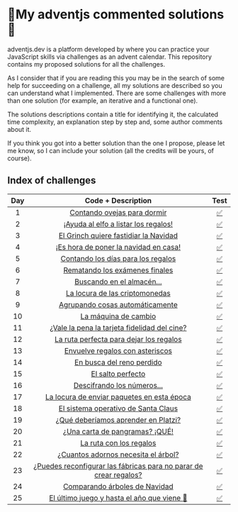 # 🎄My adventjs commented solutions🎄

adventjs.dev is a platform developed by  where you can practice your JavaScript skills via challenges as an advent calendar. This repository contains my proposed solutions for all the challenges.

As I consider that if you are reading this you may be in the search of some help for succeeding on a challenge, all my solutions are described so you can understand what I implemented. There are some challenges with more than one solution (for example, an iterative and a functional one).

The solutions descriptions contain a title for identifying it, the calculated time complexity, an explanation step by step and, some author comments about it.

If you think you got into a better solution than the one I propose, please let me know, so I can include your solution (all the credits will be yours, of course).

## Index of challenges


| Day |                                                         Code + Description                                                         |                                   Test                                   |
| :---: | :----------------------------------------------------------------------------------------------------------------------------------: | :------------------------------------------------------------------------: |
|  1  |                     [Contando ovejas para dormir](https://github.com/arialdev/adventjs/blob/main/src/day01.js)                     | [✅](https://github.com/arialdev/adventjs/blob/main/tests/day01.test.js) |
|  2  |                [¡Ayuda al elfo a listar los regalos!](https://github.com/arialdev/adventjs/blob/main/src/day02.js)                | [✅](https://github.com/arialdev/adventjs/blob/main/tests/day02.test.js) |
|  3  |                [El Grinch quiere fastidiar la Navidad](https://github.com/arialdev/adventjs/blob/main/src/day03.js)                | [✅](https://github.com/arialdev/adventjs/blob/main/tests/day03.test.js) |
|  4  |               [¡Es hora de poner la navidad en casa!](https://github.com/arialdev/adventjs/blob/main/src/day04.js)               | [✅](https://github.com/arialdev/adventjs/blob/main/tests/day04.test.js) |
|  5  |                 [Contando los días para los regalos](https://github.com/arialdev/adventjs/blob/main/src/day05.js)                 | [✅](https://github.com/arialdev/adventjs/blob/main/tests/day05.test.js) |
|  6  |                   [Rematando los exámenes finales](https://github.com/arialdev/adventjs/blob/main/src/day06.js)                   | [✅](https://github.com/arialdev/adventjs/blob/main/tests/day06.test.js) |
|  7  |                     [Buscando en el almacén...](https://github.com/arialdev/adventjs/blob/main/src/day07.js)                     | [✅](https://github.com/arialdev/adventjs/blob/main/tests/day07.test.js) |
|  8  |                   [La locura de las criptomonedas](https://github.com/arialdev/adventjs/blob/main/src/day08.js)                   | [✅](https://github.com/arialdev/adventjs/blob/main/tests/day08.test.js) |
|  9  |                  [Agrupando cosas automáticamente](https://github.com/arialdev/adventjs/blob/main/src/day09.js)                  | [✅](https://github.com/arialdev/adventjs/blob/main/tests/day09.test.js) |
| 10 |                        [La máquina de cambio](https://github.com/arialdev/adventjs/blob/main/src/day10.js)                        | [✅](https://github.com/arialdev/adventjs/blob/main/tests/day10.test.js) |
| 11 |            [¿Vale la pena la tarjeta fidelidad del cine?](https://github.com/arialdev/adventjs/blob/main/src/day11.js)            | [✅](https://github.com/arialdev/adventjs/blob/main/tests/day11.test.js) |
| 12 |               [La ruta perfecta para dejar los regalos](https://github.com/arialdev/adventjs/blob/main/src/day12.js)               | [✅](https://github.com/arialdev/adventjs/blob/main/tests/day12.test.js) |
| 13 |                   [Envuelve regalos con asteriscos](https://github.com/arialdev/adventjs/blob/main/src/day13.js)                   | [✅](https://github.com/arialdev/adventjs/blob/main/tests/day13.test.js) |
| 14 |                      [En busca del reno perdido](https://github.com/arialdev/adventjs/blob/main/src/day14.js)                      | [✅](https://github.com/arialdev/adventjs/blob/main/tests/day14.test.js) |
| 15 |                          [El salto perfecto](https://github.com/arialdev/adventjs/blob/main/src/day15.js)                          | [✅](https://github.com/arialdev/adventjs/blob/main/tests/day15.test.js) |
| 16 |                     [Descifrando los números...](https://github.com/arialdev/adventjs/blob/main/src/day16.js)                     | [✅](https://github.com/arialdev/adventjs/blob/main/tests/day16.test.js) |
| 17 |             [La locura de enviar paquetes en esta época](https://github.com/arialdev/adventjs/blob/main/src/day17.js)             | [✅](https://github.com/arialdev/adventjs/blob/main/tests/day17.test.js) |
| 18 |                 [El sistema operativo de Santa Claus](https://github.com/arialdev/adventjs/blob/main/src/day18.js)                 | [✅](https://github.com/arialdev/adventjs/blob/main/tests/day18.test.js) |
| 19 |               [¿Qué deberíamos aprender en Platzi?](https://github.com/arialdev/adventjs/blob/main/src/day19.js)               | [✅](https://github.com/arialdev/adventjs/blob/main/tests/day19.test.js) |
| 20 |                  [¿Una carta de pangramas? ¡QUÉ!](https://github.com/arialdev/adventjs/blob/main/src/day20.js)                  | [✅](https://github.com/arialdev/adventjs/blob/main/tests/day20.test.js) |
| 21 |                       [La ruta con los regalos](https://github.com/arialdev/adventjs/blob/main/src/day21.js)                       | [✅](https://github.com/arialdev/adventjs/blob/main/tests/day21.test.js) |
| 22 |                [¿Cuantos adornos necesita el árbol?](https://github.com/arialdev/adventjs/blob/main/src/day22.js)                | [✅](https://github.com/arialdev/adventjs/blob/main/tests/day22.test.js) |
| 23 | [¿Puedes reconfigurar las fábricas para no parar de crear regalos?](https://github.com/arialdev/adventjs/blob/main/src/day23.js) | [✅](https://github.com/arialdev/adventjs/blob/main/tests/day23.test.js) |
| 24 |                   [Comparando árboles de Navidad](https://github.com/arialdev/adventjs/blob/main/src/day24.js)                   | [✅](https://github.com/arialdev/adventjs/blob/main/tests/day24.test.js) |
| 25 |                   [El último juego y hasta el año que viene 👋](https://github.com/arialdev/adventjs/blob/main/src/day24.js)                   | [✅](https://github.com/arialdev/adventjs/blob/main/tests/day25.test.js) |
